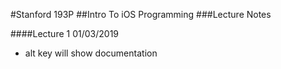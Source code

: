 #Stanford 193P
##Intro To iOS Programming
###Lecture Notes


####Lecture 1 01/03/2019

- alt key will show documentation
